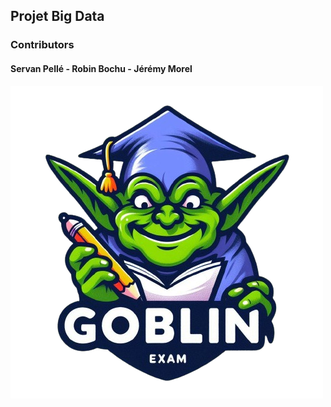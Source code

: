## Projet Big Data

### Contributors

#### Servan Pellé - Robin Bochu - Jérémy Morel

![alt text](https://github.com/JeremyM2000/BigDataProject/blob/master/app/static/img/GoblinExamLogo.png)
